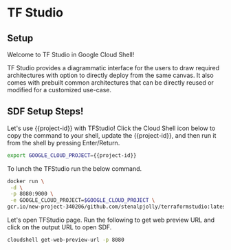 # TF Studio

## Setup

Welcome to TF Studio in Google Cloud Shell! 

TF Studio provides a diagrammatic interface for the users to draw required architectures with option to directly deploy from the same canvas. It also comes with prebuilt common architectures that can be directly reused or modified for a customized use-case.

## SDF Setup Steps!

Let's use {{project-id}} with TFStudio! Click the Cloud Shell icon below to copy the command
to your shell, update the {{project-id}}, and then run it from the shell by pressing Enter/Return. 

```bash
export GOOGLE_CLOUD_PROJECT={{project-id}}
```

To lunch the TFStudio run the below command.

```bash
docker run \
 -d \
 -p 8080:9000 \
 -e GOOGLE_CLOUD_PROJECT=$GOOGLE_CLOUD_PROJECT \
gcr.io/new-project-340206/github.com/stenalpjolly/terraformstudio:latest
```

Let's open TFStudio page. Run the following to get web preview URL and click on the output URL to open SDF.

```bash
cloudshell get-web-preview-url -p 8080
```

